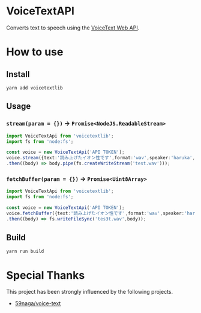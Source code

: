 # VoiceTextAPI
Converts text to speech using the [VoiceText Web API](https://cloud.voicetext.jp/webapi/docs/api).

# How to use
## Install
```
yarn add voicetextlib
```

## Usage
### ```stream(param = {})``` -> ```Promise<NodeJS.ReadableStream>```
```ts
import VoiceTextApi from 'voicetextlib';
import fs from 'node:fs';

const voice = new VoiceTextApi('API TOKEN');
voice.stream({text:'読み上げたイオン性です',format:'wav',speaker:'haruka',speed:50})
.then((body) => body.pipe(fs.createWriteStream('test.wav')));
```
### ```fetchBuffer(param = {})``` -> ```Promise<Uint8Array>```
```ts
import VoiceTextApi from 'voicetextlib';
import fs from 'node:fs';

const voice = new VoiceTextApi('API TOKEN');
voice.fetchBuffer({text:'読み上げたイオン性です',format:'wav',speaker:'haruka',speed:50})
.then((body) => fs.writeFileSync('tes3t.wav',body));
```

## Build
```
yarn run build
```

# Special Thanks
This project has been strongly influenced by the following projects.
- [59naga/voice-text](https://github.com/59naga/voice-text)
